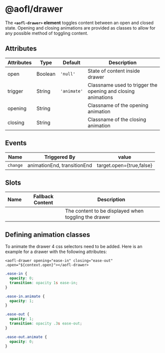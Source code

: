 # @aofl/drawer

The **`<aofl-drawer>` element** toggles content between an open and closed state. Opening and closing animations are provided as classes to allow for any possible method of toggling content.

## Attributes

| Attributes | Type    | Default     | Description                                                  |
|------------|---------|-------------|--------------------------------------------------------------|
| open       | Boolean | `'null'`    | State of content inside drawer                               |
| trigger    | String  | `'animate'` | Classname used to trigger the opening and closing animations |
| opening    | String  |             | Classname of the opening animation                           |
| closing    | String  |             | Classname of the closing animation                           |

## Events

| Name                 | Triggered By                | value                    |
|----------------------|-----------------------------|--------------------------|
| `change`             | animationEnd, transitionEnd | target.open={true,false} |

## Slots

| Name       | Fallback Content | Description                                          |
| ---------- | ---------------- | ---------------------------------------------------- |
|            |                  | The content to be displayed when toggling the drawer |


## Defining animation classes

To animate the drawer 4 css selectors need to be added. Here is an example for a drawer with the following attributes:

`<aofl-drawer opening="ease-in" closing="ease-out" .open="${context.open}"></aofl-drawer>`

```css
.ease-in {
  opacity: 0;
  transition: opacity 1s ease-in;
}

.ease-in.animate {
  opacity: 1;
}

.ease-out {
  opacity: 1;
  transition: opacity .3s ease-out;
}

.ease-out.animate {
  opacity: 0;
}
```


